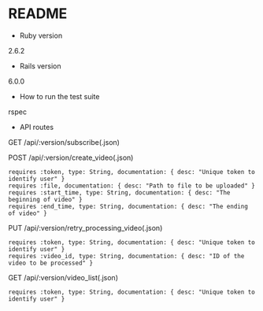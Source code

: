 # README

* Ruby version

2.6.2

* Rails version 

6.0.0

* How to run the test suite

rspec

* API routes

GET        /api/:version/subscribe(.json)

POST       /api/:version/create_video(.json)
```
requires :token, type: String, documentation: { desc: "Unique token to identify user" }
requires :file, documentation: { desc: "Path to file to be uploaded" }
requires :start_time, type: String, documentation: { desc: "The beginning of video" }
requires :end_time, type: String, documentation: { desc: "The ending of video" }
```

PUT        /api/:version/retry_processing_video(.json)
```
requires :token, type: String, documentation: { desc: "Unique token to identify user" }
requires :video_id, type: String, documentation: { desc: "ID of the video to be processed" }
```

GET        /api/:version/video_list(.json)
```
requires :token, type: String, documentation: { desc: "Unique token to identify user" }
```
